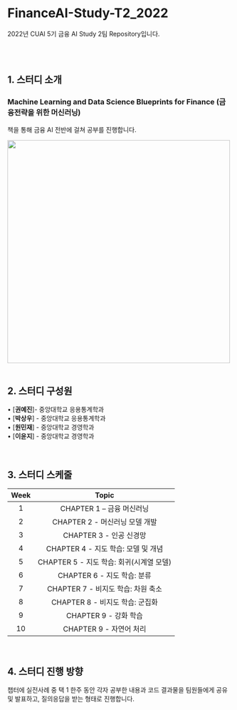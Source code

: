 # FinanceAI-Study-T2_2022
2022년 CUAI 5기 금융 AI Study 2팀 Repository입니다.

<br/>

<br>

## 1. 스터디 소개

### Machine Learning and Data Science Blueprints for Finance (금융전략을 위한 머신러닝)
 책을 통해 금융 AI 전반에 걸쳐 공부를 진행합니다.

<img src="https://blog.kakaocdn.net/dn/cRCTxQ/btrt83HgbxY/63uKMkMwOy8K5z5WyZqbpk/img.jpg" width="500" height="500"/>  
<br/>

<br>

## 2. 스터디 구성원

• [**권예진**]- 중앙대학교 응용통계학과  
• [**박상우**] - 중앙대학교 응용통계학과  
• [**원민재**] - 중앙대학교 경영학과   
• [**이윤지**] - 중앙대학교 경영학과 
<br/>

<br>


## 3. 스터디 스케줄

|Week | Topic  
|:----------------:|:------:|
| 1| CHAPTER 1 – 금융 머신러닝  
| 2| CHAPTER 2 - 머신러닝 모델 개발    
| 3| CHAPTER 3 - 인공 신경망   
| 4| CHAPTER 4 - 지도 학습: 모델 및 개념   
| 5| CHAPTER 5 - 지도 학습: 회귀(시계열 모델)   
| 6| CHAPTER 6 - 지도 학습: 분류  
| 7| CHAPTER 7 - 비지도 학습: 차원 축소   
| 8| CHAPTER 8 - 비지도 학습: 군집화   
| 9| CHAPTER 9 - 강화 학습   
| 10| CHAPTER 9 - 자연어 처리   
<br>

## 4. 스터디 진행 방향
 
챕터에 실전사례 중 택 1 한주 동안 각자 공부한 내용과 코드 결과물을 팀원들에게 공유 및 발표하고, 질의응답을 받는 형태로 진행합니다. 


